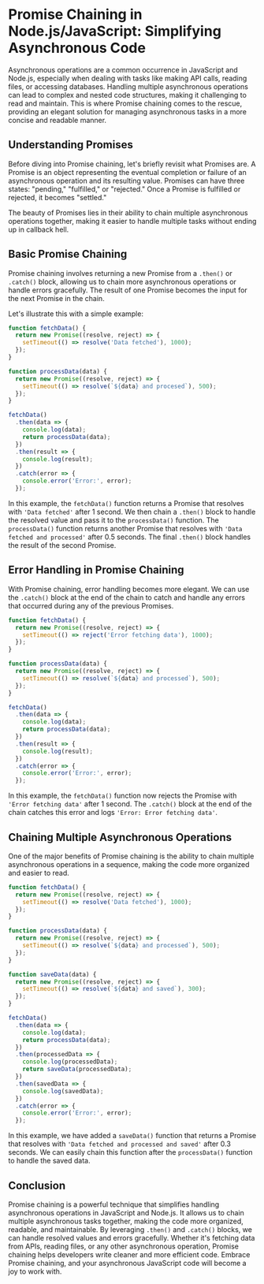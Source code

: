 # Promise Chaining in Node.js/JavaScript: Simplifying Asynchronous Code

Asynchronous operations are a common occurrence in JavaScript and Node.js, especially when dealing with tasks like making API calls, reading files, or accessing databases. Handling multiple asynchronous operations can lead to complex and nested code structures, making it challenging to read and maintain. This is where Promise chaining comes to the rescue, providing an elegant solution for managing asynchronous tasks in a more concise and readable manner.

## Understanding Promises

Before diving into Promise chaining, let's briefly revisit what Promises are. A Promise is an object representing the eventual completion or failure of an asynchronous operation and its resulting value. Promises can have three states: "pending," "fulfilled," or "rejected." Once a Promise is fulfilled or rejected, it becomes "settled."

The beauty of Promises lies in their ability to chain multiple asynchronous operations together, making it easier to handle multiple tasks without ending up in callback hell.

## Basic Promise Chaining

Promise chaining involves returning a new Promise from a `.then()` or `.catch()` block, allowing us to chain more asynchronous operations or handle errors gracefully. The result of one Promise becomes the input for the next Promise in the chain.

Let's illustrate this with a simple example:

```javascript
function fetchData() {
  return new Promise((resolve, reject) => {
    setTimeout(() => resolve('Data fetched'), 1000);
  });
}

function processData(data) {
  return new Promise((resolve, reject) => {
    setTimeout(() => resolve(`${data} and procesed`), 500);
  });
}

fetchData()
  .then(data => {
    console.log(data);
    return processData(data);
  })
  .then(result => {
    console.log(result);
  })
  .catch(error => {
    console.error('Error:', error);
  });
```

In this example, the `fetchData()` function returns a Promise that resolves with `'Data fetched'` after 1 second. We then chain a `.then()` block to handle the resolved value and pass it to the `processData()` function. The `processData()` function returns another Promise that resolves with `'Data fetched and processed'` after 0.5 seconds. The final `.then()` block handles the result of the second Promise.

## Error Handling in Promise Chaining

With Promise chaining, error handling becomes more elegant. We can use the `.catch()` block at the end of the chain to catch and handle any errors that occurred during any of the previous Promises.

```javascript
function fetchData() {
  return new Promise((resolve, reject) => {
    setTimeout(() => reject('Error fetching data'), 1000);
  });
}

function processData(data) {
  return new Promise((resolve, reject) => {
    setTimeout(() => resolve(`${data} and processed`), 500);
  });
}

fetchData()
  .then(data => {
    console.log(data);
    return processData(data);
  })
  .then(result => {
    console.log(result);
  })
  .catch(error => {
    console.error('Error:', error);
  });
```

In this example, the `fetchData()` function now rejects the Promise with `'Error fetching data'` after 1 second. The `.catch()` block at the end of the chain catches this error and logs `'Error: Error fetching data'`.

## Chaining Multiple Asynchronous Operations

One of the major benefits of Promise chaining is the ability to chain multiple asynchronous operations in a sequence, making the code more organized and easier to read.

```javascript
function fetchData() {
  return new Promise((resolve, reject) => {
    setTimeout(() => resolve('Data fetched'), 1000);
  });
}

function processData(data) {
  return new Promise((resolve, reject) => {
    setTimeout(() => resolve(`${data} and processed`), 500);
  });
}

function saveData(data) {
  return new Promise((resolve, reject) => {
    setTimeout(() => resolve(`${data} and saved`), 300);
  });
}

fetchData()
  .then(data => {
    console.log(data);
    return processData(data);
  })
  .then(processedData => {
    console.log(processedData);
    return saveData(processedData);
  })
  .then(savedData => {
    console.log(savedData);
  })
  .catch(error => {
    console.error('Error:', error);
  });
```

In this example, we have added a `saveData()` function that returns a Promise that resolves with `'Data fetched and processed and saved'` after 0.3 seconds. We can easily chain this function after the `processData()` function to handle the saved data.

## Conclusion

Promise chaining is a powerful technique that simplifies handling asynchronous operations in JavaScript and Node.js. It allows us to chain multiple asynchronous tasks together, making the code more organized, readable, and maintainable. By leveraging `.then()` and `.catch()` blocks, we can handle resolved values and errors gracefully. Whether it's fetching data from APIs, reading files, or any other asynchronous operation, Promise chaining helps developers write cleaner and more efficient code. Embrace Promise chaining, and your asynchronous JavaScript code will become a joy to work with.
